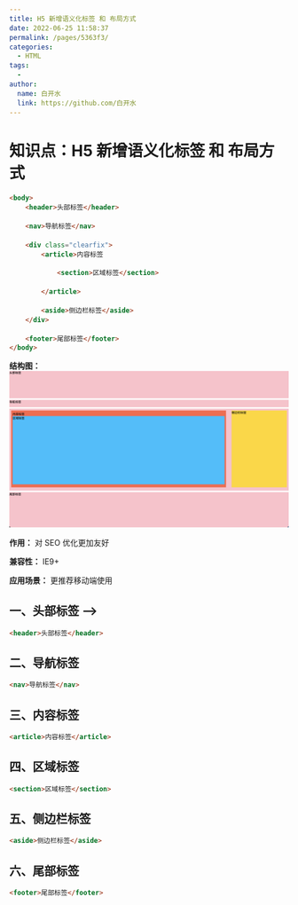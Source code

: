```yaml
---
title: H5 新增语义化标签 和 布局方式
date: 2022-06-25 11:58:37
permalink: /pages/5363f3/
categories:
  - HTML
tags:
  - 
author: 
  name: 白开水
  link: https://github.com/白开水
---
```

# 知识点：H5 新增语义化标签 和 布局方式

```html
<body>
    <header>头部标签</header>

    <nav>导航标签</nav>

    <div class="clearfix">
        <article>内容标签

            <section>区域标签</section>

        </article>

        <aside>侧边栏标签</aside>
    </div>

    <footer>尾部标签</footer>
</body>
```

**结构图：**
![](images/2022-02-06-16-22-36.png)

**作用：** 对 SEO 优化更加友好

**兼容性：** IE9+

**应用场景：** 更推荐移动端使用

## 一、头部标签 -->

```html
<header>头部标签</header>
```

## 二、导航标签

```html
<nav>导航标签</nav>
```

## 三、内容标签

```html
<article>内容标签</article>
```

## 四、区域标签

```html
<section>区域标签</section>
```

## 五、侧边栏标签

```html
<aside>侧边栏标签</aside>
```
        
## 六、尾部标签

```html
<footer>尾部标签</footer>
```